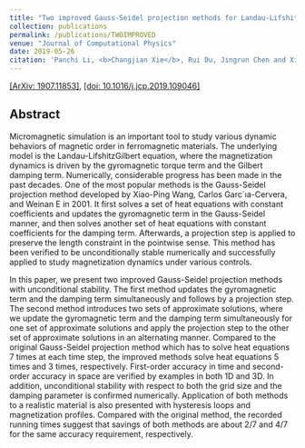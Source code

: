 ```yaml
---
title: "Two improved Gauss-Seidel projection methods for Landau-Lifshitz-Gilbert equation"
collection: publications
permalink: /publications/TWOIMPROVED
venue: "Journal of Computational Physics"
date: 2019-05-26
citation: 'Panchi Li, <b>Changjian Xie</b>, Rui Du, Jingrun Chen and Xiaoping Wang. <i>Journal of Computational Physics.</i> <b>2019.</b>'
---  
```

[[ArXiv: 1907.11853]](https://arxiv.org/pdf/1907.11853.pdf), [[doi: 10.1016/j.jcp.2019.109046]](https://doi.org/10.1016/j.jcp.2019.109046)


## Abstract
Micromagnetic simulation is an important tool to study various dynamic behaviors of
magnetic order in ferromagnetic materials. The underlying model is the Landau-LifshitzGilbert equation, where the magnetization dynamics is driven by the gyromagnetic torque
term and the Gilbert damping term. Numerically, considerable progress has been made in
the past decades. One of the most popular methods is the Gauss-Seidel projection method
developed by Xiao-Ping Wang, Carlos Garc´ıa-Cervera, and Weinan E in 2001. It first solves
a set of heat equations with constant coefficients and updates the gyromagnetic term in the
Gauss-Seidel manner, and then solves another set of heat equations with constant coefficients
for the damping term. Afterwards, a projection step is applied to preserve the length constraint in the pointwise sense. This method has been verified to be unconditionally stable
numerically and successfully applied to study magnetization dynamics under various controls.

In this paper, we present two improved Gauss-Seidel projection methods with unconditional stability. The first method updates the gyromagnetic term and the damping term
simultaneously and follows by a projection step. The second method introduces two sets of
approximate solutions, where we update the gyromagnetic term and the damping term simultaneously for one set of approximate solutions and apply the projection step to the other set
of approximate solutions in an alternating manner. Compared to the original Gauss-Seidel
projection method which has to solve heat equations 7 times at each time step, the improved
methods solve heat equations 5 times and 3 times, respectively. First-order accuracy in time
and second-order accuracy in space are verified by examples in both 1D and 3D. In addition, unconditional stability with respect to both the grid size and the damping parameter is
confirmed numerically. Application of both methods to a realistic material is also presented
with hysteresis loops and magnetization profiles. Compared with the original method, the
recorded running times suggest that savings of both methods are about 2/7 and 4/7 for the
same accuracy requirement, respectively.


